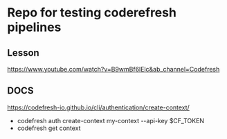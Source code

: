 # Repo for testing coderefresh pipelines

## Lesson
https://www.youtube.com/watch?v=B9wmBf6lElc&ab_channel=Codefresh

## DOCS
https://codefresh-io.github.io/cli/authentication/create-context/

- codefresh auth create-context my-context --api-key $CF_TOKEN
- codefresh get context